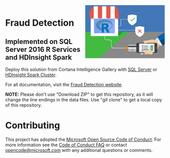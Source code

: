 <img src="../Resources/images/fraud.jpg" align="right" width="50%">

# Fraud Detection 
## Implemented on SQL Server 2016 R Services and HDInsight Spark

Deploy this solution from Cortana Intelligence Gallery with [SQL Server](https://aka.ms/fraud-detection) or [HDInsight Spark Cluster](https://aka.ms/fraud-detection-hdi).

For all documentation, visit the [Fraud Detection website](https://microsoft.github.io/r-server-fraud-detection/).

**NOTE:** Please don't use "Download ZIP" to get this repository, as it will change the line endings in the data files. Use "git clone" to get a local copy of this repository. 

# Contributing

This project has adopted the [Microsoft Open Source Code of Conduct](https://opensource.microsoft.com/codeofconduct/). For more information see the [Code of Conduct FAQ](https://opensource.microsoft.com/codeofconduct/faq/) or contact [opencode@microsoft.com](mailto:opencode@microsoft.com) with any additional questions or comments.
